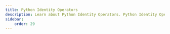 ```yaml
---
title: Python Identity Operators
description: Learn about Python Identity Operators. Python Identity Operators are used to compare the memory locations of two objects. Python Identity Operators are is and is not. 
sidebar: 
    order: 29
---
```


